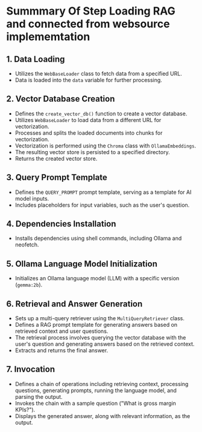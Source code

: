 # Summmary Of Step Loading RAG and connected from websource implememtation

## 1. Data Loading
- Utilizes the `WebBaseLoader` class to fetch data from a specified URL.
- Data is loaded into the `data` variable for further processing.

## 2. Vector Database Creation
- Defines the `create_vector_db()` function to create a vector database.
- Utilizes `WebBaseLoader` to load data from a different URL for vectorization.
- Processes and splits the loaded documents into chunks for vectorization.
- Vectorization is performed using the `Chroma` class with `OllamaEmbeddings`.
- The resulting vector store is persisted to a specified directory.
- Returns the created vector store.

## 3. Query Prompt Template
- Defines the `QUERY_PROMPT` prompt template, serving as a template for AI model inputs.
- Includes placeholders for input variables, such as the user's question.

## 4. Dependencies Installation
- Installs dependencies using shell commands, including Ollama and neofetch.

## 5. Ollama Language Model Initialization
- Initializes an Ollama language model (LLM) with a specific version (`gemma:2b`).

## 6. Retrieval and Answer Generation
- Sets up a multi-query retriever using the `MultiQueryRetriever` class.
- Defines a RAG prompt template for generating answers based on retrieved context and user questions.
- The retrieval process involves querying the vector database with the user's question and generating answers based on the retrieved context.
- Extracts and returns the final answer.

## 7. Invocation
- Defines a chain of operations including retrieving context, processing questions, generating prompts, running the language model, and parsing the output.
- Invokes the chain with a sample question ("What is gross margin KPIs?").
- Displays the generated answer, along with relevant information, as the output.

